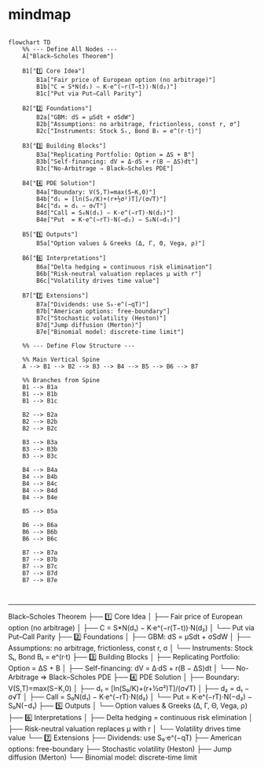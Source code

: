 # mindmap

```mermaid

flowchart TD
    %% --- Define All Nodes ---
    A["Black–Scholes Theorem"]

    B1["1️⃣ Core Idea"]
        B1a["Fair price of European option (no arbitrage)"]
        B1b["C = S*N(d₁) − K·e^(−r(T−t))·N(d₂)"]
        B1c["Put via Put–Call Parity"]

    B2["2️⃣ Foundations"]
        B2a["GBM: dS = μSdt + σSdW"]
        B2b["Assumptions: no arbitrage, frictionless, const r, σ"]
        B2c["Instruments: Stock Sₜ, Bond Bₜ = e^(r·t)"]

    B3["3️⃣ Building Blocks"]
        B3a["Replicating Portfolio: Option = ΔS + B"]
        B3b["Self-financing: dV = Δ·dS + r(B − ΔS)dt"]
        B3c["No-Arbitrage ⇒ Black–Scholes PDE"]

    B4["4️⃣ PDE Solution"]
        B4a["Boundary: V(S,T)=max(S−K,0)"]
        B4b["d₁ = [ln(S₀/K)+(r+½σ²)T]/(σ√T)"]
        B4c["d₂ = d₁ − σ√T"]
        B4d["Call = S₀N(d₁) − K·e^(−rT)·N(d₂)"]
        B4e["Put  = K·e^(−rT)·N(−d₂) − S₀N(−d₁)"]

    B5["5️⃣ Outputs"]
        B5a["Option values & Greeks (Δ, Γ, Θ, Vega, ρ)"]

    B6["6️⃣ Interpretations"]
        B6a["Delta hedging = continuous risk elimination"]
        B6b["Risk-neutral valuation replaces μ with r"]
        B6c["Volatility drives time value"]

    B7["7️⃣ Extensions"]
        B7a["Dividends: use S₀·e^(−qT)"]
        B7b["American options: free-boundary"]
        B7c["Stochastic volatility (Heston)"]
        B7d["Jump diffusion (Merton)"]
        B7e["Binomial model: discrete-time limit"]

    %% --- Define Flow Structure ---
    
    %% Main Vertical Spine
    A --> B1 --> B2 --> B3 --> B4 --> B5 --> B6 --> B7

    %% Branches from Spine
    B1 --> B1a
    B1 --> B1b
    B1 --> B1c

    B2 --> B2a
    B2 --> B2b
    B2 --> B2c

    B3 --> B3a
    B3 --> B3b
    B3 --> B3c

    B4 --> B4a
    B4 --> B4b
    B4 --> B4c
    B4 --> B4d
    B4 --> B4e

    B5 --> B5a

    B6 --> B6a
    B6 --> B6b
    B6 --> B6c

    B7 --> B7a
    B7 --> B7b
    B7 --> B7c
    B7 --> B7d
    B7 --> B7e



```

---

Black–Scholes Theorem
├── 1️⃣ Core Idea
│   ├── Fair price of European option (no arbitrage)
│   ├── C = S*N(d₁) − K·e^(−r(T−t))·N(d₂)
│   └── Put via Put–Call Parity
├── 2️⃣ Foundations
│   ├── GBM: dS = μSdt + σSdW
│   ├── Assumptions: no arbitrage, frictionless, const r, σ
│   └── Instruments: Stock Sₜ, Bond Bₜ = e^(r·t)
├── 3️⃣ Building Blocks
│   ├── Replicating Portfolio: Option = ΔS + B
│   ├── Self-financing: dV = Δ·dS + r(B − ΔS)dt
│   └── No-Arbitrage ⇒ Black–Scholes PDE
├── 4️⃣ PDE Solution
│   ├── Boundary: V(S,T)=max(S−K,0)
│   ├── d₁ = [ln(S₀/K)+(r+½σ²)T]/(σ√T)
│   ├── d₂ = d₁ − σ√T
│   ├── Call = S₀N(d₁) − K·e^(−rT)·N(d₂)
│   └── Put  = K·e^(−rT)·N(−d₂) − S₀N(−d₁)
├── 5️⃣ Outputs
│   └── Option values & Greeks (Δ, Γ, Θ, Vega, ρ)
├── 6️⃣ Interpretations
│   ├── Delta hedging = continuous risk elimination
│   ├── Risk-neutral valuation replaces μ with r
│   └── Volatility drives time value
└── 7️⃣ Extensions
    ├── Dividends: use S₀·e^(−qT)
    ├── American options: free-boundary
    ├── Stochastic volatility (Heston)
    ├── Jump diffusion (Merton)
    └── Binomial model: discrete-time limit
